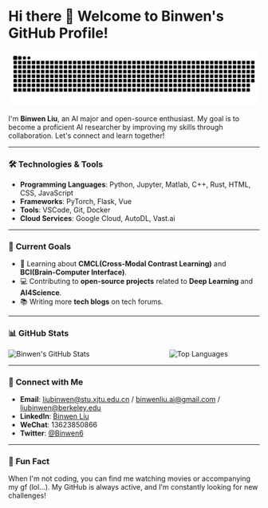 # Hi there 👋 Welcome to Binwen's GitHub Profile!


![亮色](https://raw.githubusercontent.com/Binwen6/Binwen6/output/github-contribution-grid-snake.svg)


I'm **Binwen Liu**, an AI major and open-source enthusiast. My goal is to become a proficient AI researcher by improving my skills through collaboration. Let's connect and learn together!

---

### 🛠️ **Technologies & Tools**
- **Programming Languages**: Python, Jupyter, Matlab, C++, Rust, HTML, CSS, JavaScript
- **Frameworks**: PyTorch, Flask, Vue
- **Tools**: VSCode, Git, Docker
- **Cloud Services**: Google Cloud, AutoDL, Vast.ai

---

### 🚀 **Current Goals**
- 🌱 Learning about **CMCL(Cross-Modal Contrast Learning)** and **BCI(Brain-Computer Interface)**.
- 💻 Contributing to **open-source projects** related to **Deep Learning** and **AI4Science**.
- 📚 Writing more **tech blogs** on tech forums.

---

### 📊 **GitHub Stats**
<div style="display: flex; justify-content: space-between;">
  <img src="https://github-readme-stats.vercel.app/api?username=Binwen6&show_icons=true&theme=radical" alt="Binwen's GitHub Stats" style="width: 48%;">
  <img src="https://github-readme-stats.vercel.app/api/top-langs/?username=Binwen6&layout=compact&theme=radical" alt="Top Languages" style="width: 36%;">
</div>

---


### 🔗 **Connect with Me**
- **Email**: liubinwen@stu.xjtu.edu.cn / binwenliu.ai@gmail.com / liubinwen@berkeley.edu
- **LinkedIn**: [Binwen Liu](https://www.linkedin.com/in/binwen-liu/)
- **WeChat**: 13623850866
- **Twitter**: [@Binwen6](https://twitter.com/Binwen6)

---

### 🍿 **Fun Fact**
When I'm not coding, you can find me watching movies or accompanying my gf (lol...). My GitHub is always active, and I'm constantly looking for new challenges!
